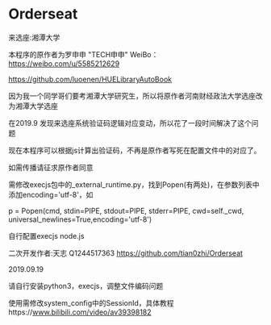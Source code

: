 # Orderseat
来选座:湘潭大学


本程序的原作者为罗申申 "TECH申申" WeiBo：https://weibo.com/u/5585212629

https://github.com/luoenen/HUELibraryAutoBook

因为我一个同学哥们要考湘潭大学研究生，所以将原作者河南财经政法大学选座改为湘潭大学选座


在2019.9 发现来选座系统验证码逻辑对应变动，所以花了一段时间解决了这个问题


现在本程序可以根据js计算出验证码，不再是原作者写死在配置文件中的对应了。


如需传播请征求原作者同意


需修改execjs包中的_external_runtime.py，找到Popen(有两处)，在参数列表中添加encoding='utf-8'，如

p = Popen(cmd, stdin=PIPE, stdout=PIPE, stderr=PIPE, cwd=self._cwd, universal_newlines=True,encoding='utf-8')

自行配置execjs node.js


二次开发作者:天志 Q1244517363 https://github.com/tian0zhi/Orderseat



2019.09.19


请自行安装python3，execjs，调整文件编码问题


使用需修改system_config中的SessionId，具体教程https://www.bilibili.com/video/av39398182
